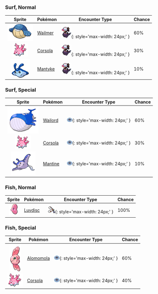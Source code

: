 

### Surf, Normal


| Sprite | Pokémon | Encounter Type | Chance |
| :---: | --- | :---: | --- |
| ![Wailmer](https://raw.githubusercontent.com/PokeAPI/sprites/master/sprites/pokemon/versions/generation-v/black-white/animated/320.gif) | [Wailmer](../pokemon/wailmer.md/) | ![Surf, Normal](../assets/encounter_types/surf_normal.png){: style='max-width: 24px;' } | 60% |
| ![Corsola](https://raw.githubusercontent.com/PokeAPI/sprites/master/sprites/pokemon/versions/generation-v/black-white/animated/222.gif) | [Corsola](../pokemon/corsola.md/) | ![Surf, Normal](../assets/encounter_types/surf_normal.png){: style='max-width: 24px;' } | 30% |
| ![Mantyke](https://raw.githubusercontent.com/PokeAPI/sprites/master/sprites/pokemon/versions/generation-v/black-white/animated/458.gif) | [Mantyke](../pokemon/mantyke.md/) | ![Surf, Normal](../assets/encounter_types/surf_normal.png){: style='max-width: 24px;' } | 10%

### Surf, Special


| Sprite | Pokémon | Encounter Type | Chance |
| :---: | --- | :---: | --- |
| ![Wailord](https://raw.githubusercontent.com/PokeAPI/sprites/master/sprites/pokemon/versions/generation-v/black-white/animated/321.gif) | [Wailord](../pokemon/wailord.md/) | ![Surf, Special](../assets/encounter_types/surf_special.png){: style='max-width: 24px;' } | 60% |
| ![Corsola](https://raw.githubusercontent.com/PokeAPI/sprites/master/sprites/pokemon/versions/generation-v/black-white/animated/222.gif) | [Corsola](../pokemon/corsola.md/) | ![Surf, Special](../assets/encounter_types/surf_special.png){: style='max-width: 24px;' } | 30% |
| ![Mantine](https://raw.githubusercontent.com/PokeAPI/sprites/master/sprites/pokemon/versions/generation-v/black-white/animated/226.gif) | [Mantine](../pokemon/mantine.md/) | ![Surf, Special](../assets/encounter_types/surf_special.png){: style='max-width: 24px;' } | 10%

### Fish, Normal


| Sprite | Pokémon | Encounter Type | Chance |
| :---: | --- | :---: | --- |
| ![Luvdisc](https://raw.githubusercontent.com/PokeAPI/sprites/master/sprites/pokemon/versions/generation-v/black-white/animated/370.gif) | [Luvdisc](../pokemon/luvdisc.md/) | ![Fish, Normal](../assets/encounter_types/fish_normal.png){: style='max-width: 24px;' } | 100%

### Fish, Special


| Sprite | Pokémon | Encounter Type | Chance |
| :---: | --- | :---: | --- |
| ![Alomomola](https://raw.githubusercontent.com/PokeAPI/sprites/master/sprites/pokemon/versions/generation-v/black-white/animated/594.gif) | [Alomomola](../pokemon/alomomola.md/) | ![Fish, Special](../assets/encounter_types/fish_special.png){: style='max-width: 24px;' } | 60% |
| ![Corsola](https://raw.githubusercontent.com/PokeAPI/sprites/master/sprites/pokemon/versions/generation-v/black-white/animated/222.gif) | [Corsola](../pokemon/corsola.md/) | ![Fish, Special](../assets/encounter_types/fish_special.png){: style='max-width: 24px;' } | 40% |
